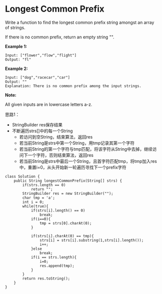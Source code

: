 # Longest Common Prefix

Write a function to find the longest common prefix string amongst an array of strings.

If there is no common prefix, return an empty string "".

**Example 1:**
```
Input: ["flower","flow","flight"]
Output: "fl"
```
**Example 2:**
```
Input: ["dog","racecar","car"]
Output: ""
Explanation: There is no common prefix among the input strings.
```
**Note:**

All given inputs are in lowercase letters a-z.

思路1：
* StringBuilder res保存结果
* 不断遍历strs[]中的每一个String
  * 若访问到空String，结束算法，返回res
  * 若当前String是strs中第一个String，用tmp记录其第一个字符
  * 若当前String的第一个字符与tmp匹配，将该字符从String中去掉，继续访问下一个字符，否则结束算法，返回res
  * 若当前String是strs中最后一个String，且首字符匹配tmp，将tmp加入res中，重置i=0，从头开始新一轮遍历寻找下一个prefix字符
```
class Solution {
    public String longestCommonPrefix(String[] strs) {
        if(strs.length == 0)
            return "";
        StringBuilder res = new StringBuilder("");
        char tmp = 'a';
        int i = 0;
        while(true){
            if(strs[i].length() == 0)
                break;
            if(i==0){
                tmp = strs[0].charAt(0);
            }
            
            if(strs[i].charAt(0) == tmp){
                strs[i] = strs[i].substring(1,strs[i].length());
                i++;
            }else
                break;
            if(i == strs.length){
                i=0;
                res.append(tmp);
            }          
        }
        return res.toString();
    }
}
```
